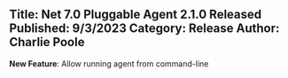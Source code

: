 Title: Net 7.0 Pluggable Agent 2.1.0 Released
Published: 9/3/2023
Category: Release
Author: Charlie Poole
---
__New Feature__: Allow running agent from command-line
